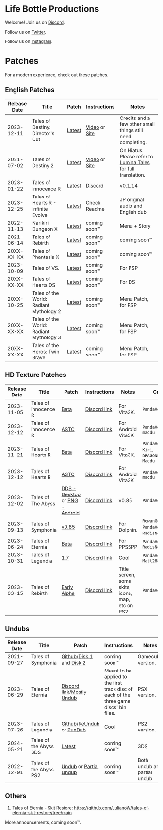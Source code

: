<!--

Instructions to Edit this site:
1. Download NPM: https://nodejs.org/en/download/
2. Clone this repository: git clone https://github.com/lifebottle/lifebottle.github.io.git
3. Go to the root of this repository in your favorite terminal
4. Update npm if needed: npm install -g npm@9.1.2
5. Install docsify: npm i docsify-cli -g
6. If this is your first time, run this command: docsify init
7. Any time you need to render this site locally: docsify serve

-->

# Life Bottle Productions
Welcome!  Join us on [Discord](https://discord.gg/XTwxPXxAaA).

Follow us on [Twitter](https://x.com/LifeBottleProd).

Follow us on [Instagram](https://www.instagram.com/lifebottleproductions).

# Patches
For a modern experience, check out these patches.

## English Patches

| Release Date | Title | Patch | Instructions | Notes |
| ------------ | ----- | ----- | ------------ | ----- |
| 2023-12-11 | Tales of Destiny: Director's Cut | [Latest](https://github.com/lifebottle/Tales-of-Destiny-DC/releases/latest) | [Video](https://www.youtube.com/watch?v=Kx5pPlKWjQE) or [Site](https://www.lifebottle.org/#/./other/xdelta3/index) | Credits and a few other small things still need completing. |
| 2021-07-02 | Tales of Destiny 2 | [Latest](https://github.com/lifebottle/Tales-of-Destiny-2/releases/latest) | [Video](https://www.youtube.com/watch?v=Kx5pPlKWjQE) or [Site](https://www.lifebottle.org/#/./other/xdelta3/index) | On Hiatus. Please refer to [Lumina Tales](https://luminatales.net/) for full translation. |
| 2023-01-22 | Tales of Innocence R | [Latest](https://github.com/lifebottle/Tales-of-Innocence-R/releases/latest) | [Discord]([https://cdn.discordapp.com/attachments/857033352137539625/878843458608054322/how_to.png](https://discord.com/channels/818214215365427320/857033352137539625/1249491884779372617)) | v0.1.14 |
| 2023-12-25 | Tales of Hearts R - Infinite Evolve | [Latest](https://github.com/lifebottle/Tales-of-Hearts-R-Infinite-Evolve/releases/latest) | Check Readme | JP original audio and English dub |
| 2022-11-13 | Narikiri Dungeon X | [Latest](https://github.com/lifebottle/Narikiri-Dungeon-X/releases/latest) | coming soon™ | Menu + Story |
| 2021-06-14 | Tales of Rebirth | [Latest](https://github.com/lifebottle/Tales-of-Rebirth/releases/latest) | coming soon™ | coming soon™ |
| 20XX-XX-XX | Tales of Phantasia X | [Latest](https://github.com/lifebottle/Tales-of-Phantasia-X/releases/latest) | coming soon™ | coming soon™ |
| 2023-10-09 | Tales of VS. | [Latest](https://github.com/lifebottle/Tales-of-VS/releases/latest) | coming soon™ | For PSP | 
| 20XX-XX-XX | Tales of Hearts DS | [Latest](https://github.com/lifebottle/Tales-of-Hearts-DS/releases/latest) | coming soon™ | For DS | 
| 20XX-10-25 | Tales of the World: Radiant Mythology 2 | [Latest](https://github.com/lifebottle/Radiant-Mythology-2/releases/latest) | coming soon™ | Menu Patch, for PSP | 
| 20XX-XX-XX | Tales of the World: Radiant Mythology 3 | [Latest](https://github.com/lifebottle/Radiant-Mythology-3/releases/latest) | coming soon™ | Menu Patch, for PSP | 
| 20XX-XX-XX | Tales of the Heros: Twin Brave | [Latest](https://github.com/lifebottle/Twin-Brave/releases/latest) | coming soon™ | Menu Patch, for PSP | 


## HD Texture Patches

| Release Date | Title | Patch | Instructions | Notes | Credits |
| ------------ | ----- | ----- | ---- | ----- | ------ |
| 2023-11-05 | Tales of Innocence R | [Beta](https://www.mediafire.com/file_premium/rbp7rga09frne6g/ToIR_HDtextures_Beta.7z/file) | [Discord link](https://discord.com/channels/818214215365427320/1170759743720132718/1170768761435984043) | For Vita3K. | `PandaVenom` |
| 2023-12-12 | Tales of Innocence R | [ASTC](https://www.mediafire.com/file/k84h6nj1bx1r1he/PCSG00009.7z/file) | [Discord link](https://discord.com/channels/818214215365427320/1170759743720132718/1184139582569193522) | For Android Vita3K | `PandaVenom`, `macdu` |
| 2023-11-21 | Tales of Hearts R | [Beta](https://www.mediafire.com/file/54su9ulmfsdpew1/ToHR_HDtextures_Beta.7z/file) | [Discord link](https://discord.com/channels/818214215365427320/1170760380394516510/1176682076100100239) | For Vita3K. | `PandaVenom`, `Rin Kiri`, `DRAGONBLEAPIECE`, `Macdu` |
| 2023-12-12 | Tales of Hearts R | [ASTC](https://www.mediafire.com/file_premium/cxltu6qco9r1bjj/PCSE00429.7z/file) | [Discord link](https://discord.com/channels/818214215365427320/1170760380394516510/1184078951656722575) | For Android Vita3K | `PandaVenom`, `macdu` |
| 2023-12-02 | Tales of The Abyss | [DDS - Desktop](https://www.mediafire.com/file_premium/67sx4znl39ydtt0/SLUS-21386_TotA_0.99.7z/file) or [PNG - Android](https://www.mediafire.com/file/oysjc6xkjob2ezt/SLUS-21386_TotA_v99_PNG.7z/file) | [Discord link](https://discord.com/channels/818214215365427320/964614110992035940/1180596903428239492) | v0.85 | `PandaVenom` |
| 2023-09-13 | Tales of Symphonia | [v0.85](https://www.mediafire.com/file_premium/fcj05msig8bpnyw/GQSEAF.7z/file) | [Discord link](https://discord.com/channels/818214215365427320/892396255123226644/1151594445305815102) | For Dolphin. | `RowanGoemans`, `PandaVenom`,  `RadisNoir`, `Pegi` |
| 2023-06-24 | Tales of Eternia | [Beta](https://www.mediafire.com/file_premium/908ct2742nig444/EterniaPSP_HD_UI_Beta_01.7z/file) | [Discord link](https://discord.com/channels/818214215365427320/1096745289899048961/1122288872013959208) | For PPSSPP | `PandaVenom`, `RadisNoir` |
| 2023-10-31 | Tales of Legendia | [1.7](https://www.mediafire.com/file_premium/lsfo6rm4x78lm93/SLUS-21201_HDremaster_v.1.7.7z/file) | [Discord link](https://discord.com/channels/818214215365427320/1042189886494617661/1042475543477633084) | Cool | `PandaVenom`, `Matt28800` |
| 2023-03-15 | Tales of Rebirth | [Early Alpha](https://mega.nz/file/zd4gEB7T#i8wm4WSr_ECva1t7rVFwVoRBV0rZoPEehoL_QLEErgo) | [Discord link](https://discord.com/channels/818214215365427320/1085703263552286751/1085759000445980722) | Title screen, some skits, icons, map, etc on PS2. | `PandaVenom` |

## Undubs

| Release Date | Title | Patch | Instructions | Notes | Credits |
| ------------ | ----- | ----- | ------------ | ----- | ------- |
| 2021-09-27 | Tales of Symphonia | [Github](https://github.com/JulianoW/Tales-of-Symphonia-NGC-Undub/releases/latest)/[Disk 1](https://github.com/JulianoW/Tales-of-Symphonia-NGC-Undub/releases/download/V2.0_BETA/Tales.of.Symphonia.Undub.Disc.1.xdelta3) and [Disk 2](https://github.com/JulianoW/Tales-of-Symphonia-NGC-Undub/releases/download/V2.0_BETA/Tales.of.Symphonia.Undub.Disc.2.xdelta3)| coming soon™ | Gamecube version. | `Julian` |
| 2023-06-29 | Tales of Eternia |  [Discord link](https://discord.com/channels/818214215365427320/845677992575238224/1123981617971605514)/[Mostly Undub](https://drive.google.com/file/d/1hAqsTuF11WYhGV9AIbeDI03DpxLFh2-J/view?usp=drive_link)| Meant to be applied to the first track disc of each of the three game discs' bin files. | PSX version. | `Trixarian` |
| 2023-07-26 | Tales of Legendia | [Github](https://github.com/lifebottle/Tales-of-Legendia-Undub/releases/tag/Release/latest)/[ReUndub](https://github.com/lifebottle/Tales-of-Legendia-Undub/releases/download/Release/ToL-ReUndub-1.4.zip) or [PunDub](https://github.com/lifebottle/Tales-of-Legendia-Undub/releases/download/Release/ToL-PunDub-1.3.zip) | Cool | PS2 version. | `Julian`, `Trixarian`, `Ethanol` |
| 2024-05-21 | Tales of the Abyss 3DS | [Latest](https://archive.org/details/tales_of_the_abyss_3ds_undub_patch) | coming soon™ | 3DS | `Trixarian`, `Swosho` |
| 2022-12-91 | Tales of the Abyss PS2 | [Undub](https://github.com/lifebottle/Tales-of-the-Abyss-Undub/releases/tag/v1.0.200/latest) or [Partial Undub](https://drive.google.com/file/d/1xhBghSiSjdgLlAUm80OUJO5aFciqs4K7/view) | coming soon™ | Both undub and partial undub | `Swosho` |
## Others
1. Tales of Eternia - Skit Restore: https://github.com/JulianoW/tales-of-eternia-skit-restore/tree/main


More announcements, coming soon™.
